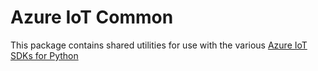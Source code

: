 # Azure IoT Common

This package contains shared utilities for use with the various [Azure IoT SDKs for Python](https://github.com/Azure/azure-iot-sdk-python-preview)

